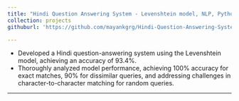 ```yaml
---
title: "Hindi Question Answering System - Levenshtein model, NLP, Python"
collection: projects
githuburl: 'https://github.com/mayankgrg/Hindi-Question-Answering-System'

---
```

* Developed a Hindi question-answering system using the Levenshtein model, achieving an accuracy of 93.4%.<br>
* Thoroughly analyzed model performance, achieving 100% accuracy for exact matches, 90% for dissimilar queries, and addressing challenges in character-to-character matching for random queries.

---
